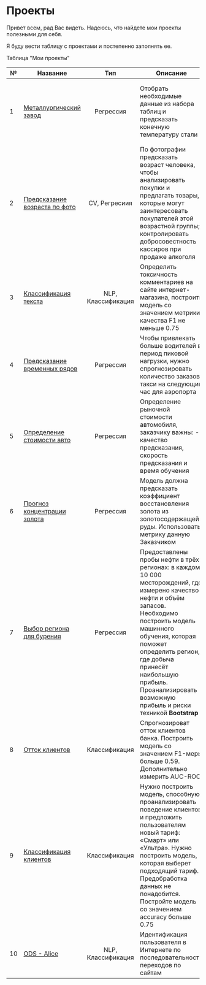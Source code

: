 # Проекты
Привет всем, рад Вас видеть. Надеюсь, что найдете мои проекты полезными для себя.

Я буду вести таблицу с проектами и постепенно заполнять ее.

Таблица "Мои проекты"

<table>
<thead>
  <tr>
    <th>№</th>
    <th>Название</th>
    <th>Тип</th>
    <th>Описание</th>
    <th>Примечание</th>
  </tr>
</thead>
<tbody>
  <tr>
    <td rowspan="2">1</td>
    <td rowspan="2"><a href="1/" target="_blank" rel="noopener noreferrer">Металлургический завод</a><br></td>
    <td rowspan="2"><p align="center">Регрессия</p></td>
    <td rowspan="2">Отобрать необходимые данные из набора таблиц и предсказать конечную температуру стали</td>
    <td><b>LinearRegression, RandomForest, Catboost, Optuna</b></td>
  </tr>
  <tr>
    <td>EDA, нужно было выделить признаки из разных таблиц по определенному интервалу времени</td>
  </tr>
  <tr>
    <td rowspan="2">2</td>
    <td rowspan="2"><a href="2/project_14.ipynb" target="_blank" rel="noopener noreferrer">Предсказание возраста по фото</a></td>
    <td rowspan="2"><p align="center">CV, Регресиия</p></td>
    <td rowspan="2">По фотографии предсказать возраст человека, чтобы анализировать покупки и предлагать товары, которые могут заинтересовать покупателей этой возрастной группы; контролировать добросовестность кассиров при продаже алкоголя</td>
    <td><b>ResNet50, Keras</b></td>
  </tr>
  <tr>
    <td>Первый CV проект</td>
  </tr>
  <tr>
    <td rowspan="2">3</td>
    <td rowspan="2"><a href="3/project_12.ipynb" target="_blank" rel="noopener noreferrer">Классификация текста</a><br></td>
    <td rowspan="2"><p align="center">NLP, Классификация</p></td>
    <td rowspan="2">Определить токсичность комментариев на сайте интернет-магазина, построить модель со значением метрики качества F1 не меньше 0.75</td>
    <td><b>Logistic Regression, Catboost, TF-IDF, BERT</b></td>
  </tr>
  <tr>
    <td>Рассмотрены два варианта решения</td>
  </tr>
  <tr>
    <td rowspan="2">4</td>
    <td rowspan="2"><a href="4/project_11.ipynb" target="_blank" rel="noopener noreferrer">Предсказание временных рядов</a><br></td>
    <td rowspan="2"><p align="center">Регрессия</p></td>
    <td rowspan="2">Чтобы привлекать больше водителей в период пиковой нагрузки, нужно спрогнозировать количество заказов такси на следующий час для аэропорта</td>
    <td><b>TimeSeriesSplit, RandomForest, Catboost, GridSearchCV</b></td>
  </tr>
  <tr>
    <td>Множество графиков</td>
  </tr>
  <tr>
    <td rowspan="2">5</td>
    <td rowspan="2"><a href="5/project_10.ipynb" target="_blank" rel="noopener noreferrer">Определение стоимости авто</a><br></td>
    <td rowspan="2"><p align="center">Регрессия</p></td>
    <td rowspan="2">Определение рыночной стоимости автомобиля, заказчику важны: - качество предсказания, скорость предсказания и время обучения</td>
    <td><b>Linear Regression, RandomForest, Catboost, LGB, GridSearchCV</b></td>
  </tr>
  <tr>
    <td>Сравнение моделей по времени</td>
  </tr>
  <tr>
    <td rowspan="2">6</td>
    <td rowspan="2"><a href="6/project_08.ipynb" target="_blank" rel="noopener noreferrer">Прогноз концентрации золота</a><br></td>
    <td rowspan="2"><p align="center">Регрессия</p></td>
    <td rowspan="2">Модель должна предсказать коэффициент восстановления золота из золотосодержащей руды. Использовать метрику данную Заказчиком</td>
    <td><b>Linear Regression, Catboost, Custom metric</b></td>
  </tr>
  <tr>
    <td>EDA, множество граффиков</td>
  </tr>
  <tr>
    <td rowspan="2">7</td>
    <td rowspan="2"><a href="7/project_07.ipynb" target="_blank" rel="noopener noreferrer">Выбор региона для бурения</a><br></td>
    <td rowspan="2"><p align="center">Регрессия</p></td>
    <td rowspan="2">Предоставлены пробы нефти в трёх регионах: в каждом 10 000 месторождений, где измерено качество нефти и объём запасов. Необходимо построить модель машинного обучения, которая поможет определить регион, где добыча принесёт наибольшую прибыль. Проанализировать возможную прибыль и риски техникой <b>Bootstrap</b></td>
    <td><b>Linear Regression, Mathplotlib</b></td>
  </tr>
  <tr>
    <td>Bootstrap</td>
  </tr>
  <tr>
    <td rowspan="2">8</td>
    <td rowspan="2"><a href="8/project_06.ipynb" target="_blank" rel="noopener noreferrer">Отток клиентов</a><br></td>
    <td rowspan="2"><p align="center">Классификация</p></td>
    <td rowspan="2">Спрогнозироват отток клиентов банка. Построить модель со значением F1-меры больше 0.59. Дополнительно измерить AUC-ROC</td>
    <td><b>RandForest, SVC, Catboost, F-1, ROC-AUC, Mathplotlib</b></td>
  </tr>
  <tr>
    <td>Kaggle, несбалансированный датасет</td>
  </tr>
  <tr>
    <td rowspan="2">9</td>
    <td rowspan="2"><a href="9/project_05.ipynb" target="_blank" rel="noopener noreferrer">Классификация клиентов</a><br></td>
    <td rowspan="2"><p align="center">Классификация</p></td>
    <td rowspan="2">Нужно построить модель, способную проанализировать поведение клиентов и предложить пользователям новый тариф: «Смарт» или «Ультра». Нужно построить модель, которая выберет подходящий тариф. Предобработка данных не понадобится. Постройте модель со значением accuracy больше 0.75</td>
    <td><b>Logistic Regression, RandForest, SVC, GaussianNB, Mathplotlib</b></td>
  </tr>
  <tr>
    <td>Одна из первых работ по ML</td>
  </tr>
  <tr>
    <td rowspan="2">10</td>
    <td rowspan="2"><a href="Competitions/ods_alice/my_alice_v2.ipynb" target="_blank" rel="noopener noreferrer">ODS - Alice</a><br></td>
    <td rowspan="2"><p align="center">NLP, Классификация</p></td>
    <td rowspan="2">Идентификация пользователя в Интернете по последовательности переходов по сайтам</td>
    <td><b>Logistic Regression, Catboost, TF-IDF, BERT</b></td>
  </tr>
  <tr>
    <td>Место 108/240, Генерация признаков</td>
  </tr>
</tbody>
</table>
